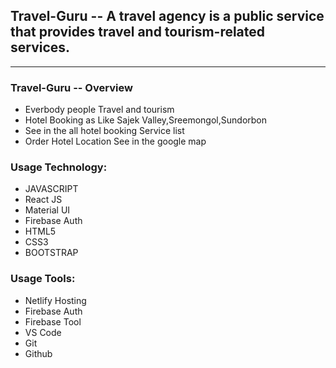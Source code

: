 

## Travel-Guru -- A travel agency is a public service that provides travel and tourism-related services. 
---

### Travel-Guru -- Overview

* Everbody people Travel and tourism
* Hotel Booking as Like Sajek Valley,Sreemongol,Sundorbon
* See in the all hotel booking Service list 
* Order Hotel Location See in the google map



### Usage Technology:


* JAVASCRIPT
* React JS
* Material UI
* Firebase Auth
* HTML5
* CSS3
* BOOTSTRAP




### Usage Tools:
* Netlify Hosting
* Firebase Auth
* Firebase Tool
* VS Code
* Git
* Github



